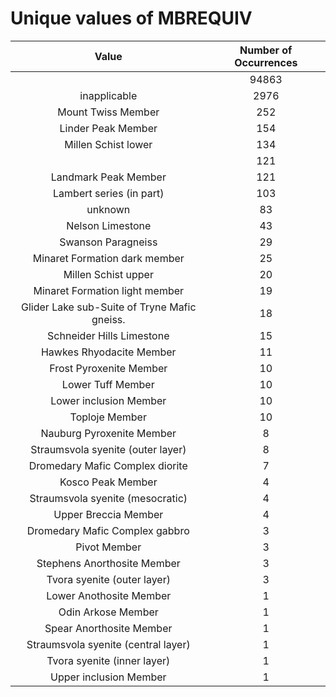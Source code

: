 
Unique values of MBREQUIV
=========================

|Value|Number of Occurrences|
| :---: | :---: |
||94863|
|inapplicable|2976|
|Mount Twiss Member|252|
|Linder Peak Member|154|
|Millen Schist lower|134|
| |121|
|Landmark Peak Member|121|
|Lambert series (in part)|103|
|unknown|83|
|Nelson Limestone|43|
|Swanson Paragneiss|29|
|Minaret Formation dark member|25|
|Millen Schist upper|20|
|Minaret Formation light member|19|
|Glider Lake sub-Suite of Tryne Mafic gneiss. |18|
|Schneider Hills Limestone|15|
|Hawkes Rhyodacite Member|11|
|Frost Pyroxenite Member|10|
|Lower Tuff Member|10|
|Lower inclusion Member|10|
|Toploje Member|10|
|Nauburg Pyroxenite Member|8|
|Straumsvola syenite (outer layer)|8|
|Dromedary Mafic Complex diorite|7|
|Kosco Peak Member|4|
|Straumsvola syenite (mesocratic)|4|
|Upper Breccia Member|4|
|Dromedary Mafic Complex gabbro|3|
|Pivot Member|3|
|Stephens Anorthosite Member|3|
|Tvora syenite (outer layer)|3|
|Lower Anothosite Member|1|
|Odin Arkose Member|1|
|Spear Anorthosite Member|1|
|Straumsvola syenite (central layer)|1|
|Tvora syenite (inner layer)|1|
|Upper inclusion Member|1|
